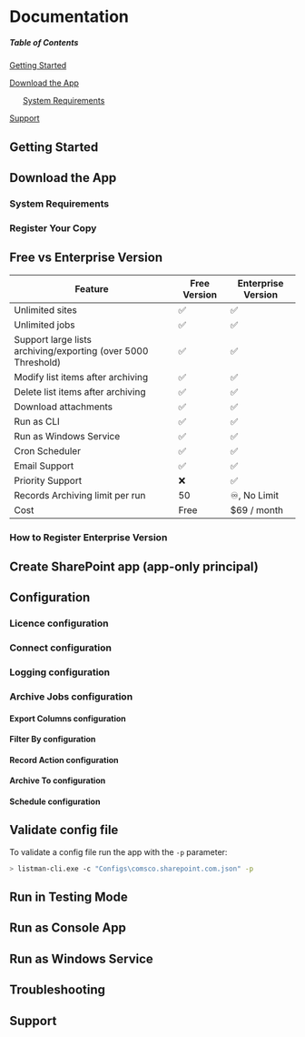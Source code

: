 # Documentation

##### Table of Contents  
[Getting Started](#gettingStarted)

[Download the App](#download)  

&nbsp;&nbsp;&nbsp;&nbsp;&nbsp;&nbsp;[System Requirements](#sysReq)  

[Support](#support) 

<a name="gettingStarted"/>

## Getting Started

<a name="download"/>

## Download the App

<a name="sysReq"/>

### System Requirements

### Register Your Copy

## Free vs Enterprise Version

| Feature  | Free Version | Enterprise Version |
| ------------- | ------------- | -----------------|
| Unlimited sites |  ✅ |  ✅ |
| Unlimited jobs |  ✅ |  ✅ |
| Support large lists archiving/exporting (over 5000 Threshold)   |  ✅ |  ✅ |
| Modify list items after archiving |  ✅ |  ✅ |
| Delete list items after archiving |  ✅ |  ✅ |
| Download attachments |  ✅ |  ✅ |
| Run as CLI |  ✅ |  ✅ |
| Run as Windows Service |  ✅ |  ✅ |
| Cron Scheduler |  ✅ |  ✅ |
| Email Support |  ✅ |  ✅ |
| Priority Support |  ❌ |  ✅ |
| Records Archiving limit per run |  50 |  ♾️, No Limit |
| Cost |  Free |  $69 / month |

### How to Register Enterprise Version

## Create SharePoint app (app-only principal)

## Configuration

### Licence configuration

### Connect configuration

### Logging configuration

### Archive Jobs configuration

#### Export Columns configuration

#### Filter By configuration

#### Record Action configuration

#### Archive To configuration

#### Schedule configuration

## Validate config file
To validate a config file run the app with the `-p` parameter:
```sh
> listman-cli.exe -c "Configs\comsco.sharepoint.com.json" -p
```


## Run in Testing Mode

## Run as Console App

## Run as Windows Service

## Troubleshooting

<a name="support"/>

## Support
